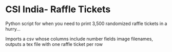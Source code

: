 # CSI India- Raffle Tickets
Python script for when you need to print 3,500 randomized raffle tickets in a hurry...

Imports a csv whose columns include number fields image filenames, outputs a tex file with one raffle ticket per row
